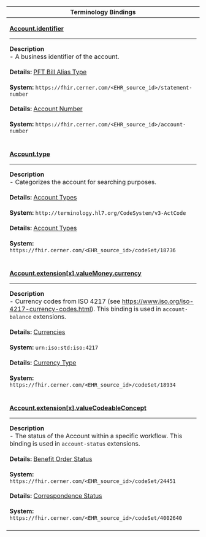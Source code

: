 |Terminology Bindings|
|---|
|<p>**[Account.identifier](https://hl7.org/fhir/R4/account-definitions.html#Account.identifier)**<hr>**Description**<br>- A business identifier of the account.<br><br>**Details:** [PFT Bill Alias Type](https://fhir.cerner.com/millennium/r4/proprietary-codes-and-systems/#code-set-28200-pft-bill-alias-type)<br><br>**System:** `https://fhir.cerner.com/<EHR_source_id>/statement-number`<br><br>**Details:** [Account Number](https://fhir.cerner.com/millennium/r4/proprietary-codes-and-systems/#account-number)<br><br>**System:** `https://fhir.cerner.com/<EHR_source_id>/account-number`<br><br>|
|<p>**[Account.type](https://hl7.org/fhir/R4/account-definitions.html#Account.type)**<hr>**Description**<br>- Categorizes the account for searching purposes.<br><br>**Details:** [Account Types](https://hl7.org/fhir/R4/valueset-account-type.html)<br><br>**System:** `http://terminology.hl7.org/CodeSystem/v3-ActCode`<br><br>**Details:** [Account Types](https://fhir.cerner.com/millennium/r4/proprietary-codes-and-systems/#code-set-18736-account-types)<br><br>**System:** `https://fhir.cerner.com/<EHR_source_id>/codeSet/18736`<br><br>|
|<p>**[Account.extension[x].valueMoney.currency](https://fhir.cerner.com/millennium/r4/financial/account/#extensions)**<hr>**Description**<br>- Currency codes from ISO 4217 (see https://www.iso.org/iso-4217-currency-codes.html). This binding is used in <code>account-balance</code> extensions.<br><br>**Details:** [Currencies](http://hl7.org/fhir/r4/valueset-currencies.html)<br><br>**System:** `urn:iso:std:iso:4217`<br><br>**Details:** [Currency Type](https://fhir.cerner.com/millennium/r4/proprietary-codes-and-systems/#code-set-18934-currency-type)<br><br>**System:** `https://fhir.cerner.com/<EHR_source_id>/codeSet/18934`<br><br>|
|<p>**[Account.extension[x].valueCodeableConcept](https://fhir.cerner.com/millennium/r4/financial/account/#extensions)**<hr>**Description**<br>- The status of the Account within a specific workflow. This binding is used in <code>account-status</code> extensions.<br><br>**Details:** [Benefit Order Status](https://fhir.cerner.com/millennium/r4/proprietary-codes-and-systems/#code-set-24451-benefit-order-status)<br><br>**System:** `https://fhir.cerner.com/<EHR_source_id>/codeSet/24451`<br><br>**Details:** [Correspondence Status](https://fhir.cerner.com/millennium/r4/proprietary-codes-and-systems/#code-set-4002640-correspondence-status)<br><br>**System:** `https://fhir.cerner.com/<EHR_source_id>/codeSet/4002640`<br><br>|
